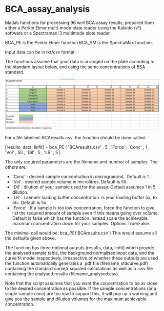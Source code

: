 # BCA_assay_analysis
Matlab functions for processing 96 well BCA assay results, prepared from either a Perkin Elmer multi-mode plate reader using the Kaleido (v1) software or a Spectramax i3 multimode plate reader.

BCA_PE is the Perkin Elmer function
BCA_SM is the SpectraMax function.

Input data can be in txt/csv format.

The functions assume that your data is arranged on the plate according to the standard layout below, and using the same concentrations of BSA standard.

![alt text](Capture.PNG "Default plate layout, (Capture.PNG)")

For a file labelled: BCAresults.csv, the function should be done called:

[results, data, linfit] = bca_PE ( 'BCAresults.csv' , 5 , 'Force' , 'Conc' , 1 , 'Vol' , 50 , 'Dil' , 5 , 'LB' , 5 )

The only required parameters are the filename and number of samples. The others are:
* 'Conc' : desired sample concentration in microgram/mL. Default is 1.
* 'Vol' : desired sample volume in microlitres. Default is 50.
* 'Dil' : dilution of your sample used for the assay. Default assumes 1 in 5 dilution.
* 'LB' : Laemelli loading buffer concentration. Is your loading buffer 5x, 6x etc. Default is 5x.
* 'Force' : If a sample is too low concentration, force the function to give list the required amount of sample even if this means going over volume. Default is false which has the function instead scale the achievable maximum concentration down for your samples. Options True/False.

The minimal call would be:
bca_PE('BCAresults.csv')
This would assume all the defaults given above.

The function has three optional outputs (results, data, linfit) which provide the analysed sample table, the background normalised input data, and the curve fit model respectively. Irrespective of whether these outputs are used the function automatically generates a .pdf file (filename_stdcurve.pdf) containing the standard curve/r squared calculations as well as a .csv file containing the analysed results (filename_analysed.csv).

Note that the script assumes that you want the concentration to be as close to the desired concentration as possible. If the sample concentrations (or a single sample conc) are too low to support this, it will pop up a warning and give you the sample and dilution volumes for the maximum achievable concentration.
